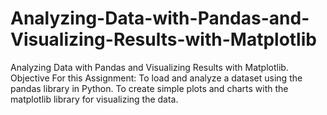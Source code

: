 # Analyzing-Data-with-Pandas-and-Visualizing-Results-with-Matplotlib
Analyzing Data with Pandas and Visualizing Results with Matplotlib. Objective For this Assignment:  To load and analyze a dataset using the pandas library in Python. To create simple plots and charts with the matplotlib library for visualizing the data.
